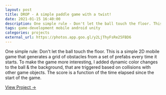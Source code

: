 ```yaml
---
layout: post
title: DROP - A simple paddle game with a twist!
date: 2021-01-15 16:40:00
description: One simple rule - Don't let the ball touch the floor. This is a simple 2D mobile game that generates a grid of obstacles from a set of prefabs every time it starts.
tags: game-development mobile android unity
categories: projects
external_url: https://photos.app.goo.gl/y2LjThyFsRe25FBD6
---
```


One simple rule: Don't let the ball touch the floor. This is a simple 2D mobile game that generates a grid of obstacles from a set of prefabs every time it starts. To make the game more interesting, I added dynamic color changes to the ball & the background, that are triggered based on collisions with other game objects. The score is a function of the time elapsed since the start of the game.

[View Project →](https://photos.app.goo.gl/y2LjThyFsRe25FBD6)